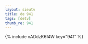 ```yaml
--- 
layout: sieutv
title: de 941
tags: [detv]
thumb_re: 941
---
```

{% include oADdzK6f4W key="941" %} 
